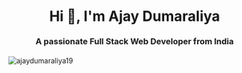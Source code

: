 <h1 align="center">Hi 👋, I'm Ajay Dumaraliya</h1>
<h3 align="center">A passionate Full Stack Web Developer from India</h3>
<img style="display: flex; margin: 20px auto;"
    align="center"
    src="https://github-readme-stats.vercel.app/api?username=ajaydumaraliya19&show_icons=true&locale=en"
    alt="ajaydumaraliya19"/>
